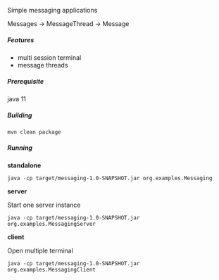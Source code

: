 Simple messaging applications

Messages -> MessageThread -> Message

##### Features
* multi session terminal
* message threads

##### Prerequisite
java 11

##### Building
```
mvn clean package
```
##### Running

**standalone**
```
java -cp target/messaging-1.0-SNAPSHOT.jar org.examples.Messaging
```

**server**

Start one server instance
```
java -cp target/messaging-1.0-SNAPSHOT.jar org.examples.MessagingServer
```

**client**

Open multiple terminal
```
java -cp target/messaging-1.0-SNAPSHOT.jar org.examples.MessagingClient
```
